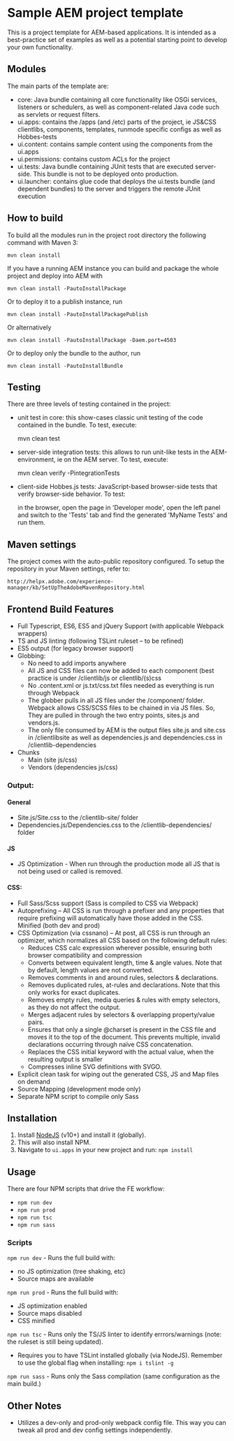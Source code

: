 # Sample AEM project template

This is a project template for AEM-based applications. It is intended as a best-practice set of examples as well as a potential starting point to develop your own functionality.

## Modules

The main parts of the template are:

* core: Java bundle containing all core functionality like OSGi services, listeners or schedulers, as well as component-related Java code such as servlets or request filters.
* ui.apps: contains the /apps (and /etc) parts of the project, ie JS&CSS clientlibs, components, templates, runmode specific configs as well as Hobbes-tests
* ui.content: contains sample content using the components from the ui.apps
* ui.permissions: contains custom ACLs for the project
* ui.tests: Java bundle containing JUnit tests that are executed server-side. This bundle is not to be deployed onto production.
* ui.launcher: contains glue code that deploys the ui.tests bundle (and dependent bundles) to the server and triggers the remote JUnit execution

## How to build

To build all the modules run in the project root directory the following command with Maven 3:

    mvn clean install

If you have a running AEM instance you can build and package the whole project and deploy into AEM with

    mvn clean install -PautoInstallPackage

Or to deploy it to a publish instance, run

    mvn clean install -PautoInstallPackagePublish

Or alternatively

    mvn clean install -PautoInstallPackage -Daem.port=4503

Or to deploy only the bundle to the author, run

    mvn clean install -PautoInstallBundle

## Testing

There are three levels of testing contained in the project:

* unit test in core: this show-cases classic unit testing of the code contained in the bundle. To test, execute:

    mvn clean test

* server-side integration tests: this allows to run unit-like tests in the AEM-environment, ie on the AEM server. To test, execute:

    mvn clean verify -PintegrationTests

* client-side Hobbes.js tests: JavaScript-based browser-side tests that verify browser-side behavior. To test:

    in the browser, open the page in 'Developer mode', open the left panel and switch to the 'Tests' tab and find the generated 'MyName Tests' and run them.

## Maven settings

The project comes with the auto-public repository configured. To setup the repository in your Maven settings, refer to:

    http://helpx.adobe.com/experience-manager/kb/SetUpTheAdobeMavenRepository.html

## Frontend Build Features

* Full Typescript, ES6, ES5 and jQuery Support (with applicable Webpack wrappers)
* TS and JS linting (following TSLint ruleset – to be refined)
* ES5 output (for legacy browser support)
* Globbing:
    * No need to add imports anywhere
    * All JS and CSS files can now be added to each component (best practice is under /clientlib/js or clientlib/(s)css
    * No .content.xml or js.txt/css.txt files needed as everything is run through Webpack
    * The globber pulls in all JS files under the /component/ folder. Webpack allows CSS/SCSS files to be chained in via JS files. So, They are pulled in through the two entry points, sites.js and vendors.js.
    * The only file consumed by AEM is the output files site.js and site.css in /clientlibsite as well as dependencies.js and dependencies.css in /clientlib-dependencies
* Chunks
    * Main (site js/css)
    * Vendors (dependencies js/css)

### Output:

#### General

* Site.js/Site.css to the /clientlib-site/ folder
* Dependencies.js/Dependencies.css to the /clientlib-dependencies/ folder

#### JS

* JS Optimization - When run through the production mode all JS that is not being used or
called is removed.

#### CSS:

* Full Sass/Scss support (Sass is compiled to CSS via Webpack)
* Autoprefixing – All CSS is run through a prefixer and any properties that require prefixing will automatically have those added in the CSS.
Minified (both dev and prod)
* CSS Optimization (via cssnano) – At post, all CSS is run through an optimizer, which normalizes all CSS based on the following default rules:
    * Reduces CSS calc expression wherever possible, ensuring both browser compatibility and compression
    * Converts between equivalent length, time & angle values. Note that by default, length values are not converted.
    * Removes comments in and around rules, selectors & declarations.
    * Removes duplicated rules, at-rules and declarations. Note that this only works for exact duplicates.
    * Removes empty rules, media queries & rules with empty selectors, as they do not affect the output.
    * Merges adjacent rules by selectors & overlapping property/value pairs.
    * Ensures that only a single @charset is present in the CSS file and moves it to the top of the document. This prevents multiple, invalid declarations occurring through naïve CSS concatenation.
    * Replaces the CSS initial keyword with the actual value, when the resulting output is smaller
    * Compresses inline SVG definitions with SVGO.
* Explicit clean task for wiping out the generated CSS, JS and Map files on demand
* Source Mapping (development mode only)
* Separate NPM script to compile only Sass

## Installation

1. Install [NodeJS](https://nodejs.org/en/download/) (v10+) and install it (globally).
2. This will also install NPM.
3. Navigate to `ui.apps` in your new project and run: `npm install`

## Usage

There are four NPM scripts that drive the FE workflow:

* `npm run dev`
* `npm run prod`
* `npm run tsc`
* `npm run sass`

### Scripts

`npm run dev` - Runs the full build with:

* no JS optimization (tree shaking, etc)
* Source maps are available

`npm run prod` - Runs the full build with:

* JS optimization enabled
* Source maps disabled
* CSS minified

`npm run tsc` - Runs only the TS/JS linter to identify errrors/warnings (note: the ruleset is still being
updated).

* Requires you to have TSLint installed globally (via NodeJS). Remember to use the global flag when
installing: `npm i tslint -g`

`npm run sass` - Runs only the Sass compilation (same configuration as the main build.)

## Other Notes

* Utilizes a dev-only and prod-only webpack config file. This way you can tweak all prod and dev config settings independently.
